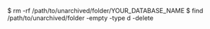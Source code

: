<!-- layout:code post: database-backup_mongodb -->


$ rm -rf /path/to/unarchived/folder/YOUR_DATABASE_NAME
$ find /path/to/unarchived/folder -empty -type d -delete
